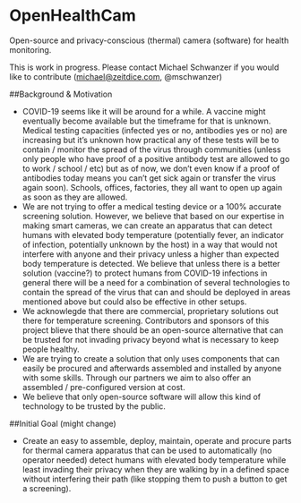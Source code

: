 # OpenHealthCam
Open-source and privacy-conscious (thermal) camera (software) for health monitoring. 

This is work in progress. Please contact Michael Schwanzer if you would like to contribute (michael@zeitdice.com, @mschwanzer) 

##Background & Motivation
* COVID-19 seems like it will be  around for a while. A vaccine might eventually become available but the timeframe for that is unknown. Medical testing capacities (infected yes or no, antibodies yes or no) are increasing but it’s unknown how practical any of these tests will be to contain / monitor the spread of the virus through communities (unless only people who have proof of a positive antibody test are allowed to go to work / school / etc) but as of now, we don’t even know if a proof of antibodies today means you can’t get sick again or transfer the virus again soon). Schools, offices, factories, they all want to open up again as soon as they are allowed.   
* We are not trying to offer a medical testing device or a 100% accurate screening solution. However, we believe that based on our expertise in making smart cameras, we can create an apparatus that can detect humans with elevated body temperature (potentially fever, an indicator of infection, potentially unknown by the host) in a way that would not interfere with anyone and their privacy unless a higher than expected body temperature is detected. We believe that unless there is a better solution (vaccine?) to protect humans from COVID-19 infections in general there will be a need for a combination of several technologies to contain the spread of the virus that can and should be deployed in areas mentioned above but could also be effective in other setups. 
* We acknowlegde that there are commercial, proprietary solutions out there for temperature screening. Contributors and sponsors of this project blieve that there should be an open-source alternative that can be trusted for not invading privacy beyond what is necessary to keep people healthy. 
* We are trying to create a solution that only uses components that can easily be procured and afterwards assembled and installed by anyone with some skills. Through our partners we aim to also offer an assembled / pre-configured version at cost. 
* We believe that only open-source software will allow this kind of technology to be trusted by the public.   

##Initial Goal (might change)
* Create an easy to assemble, deploy, maintain, operate and procure parts for thermal camera apparatus that can be used to automatically (no operator needed) detect humans with elevated body temperature while least invading their privacy when they are walking by in a defined space without interfering their path (like stopping them to push a button to get a screening).
